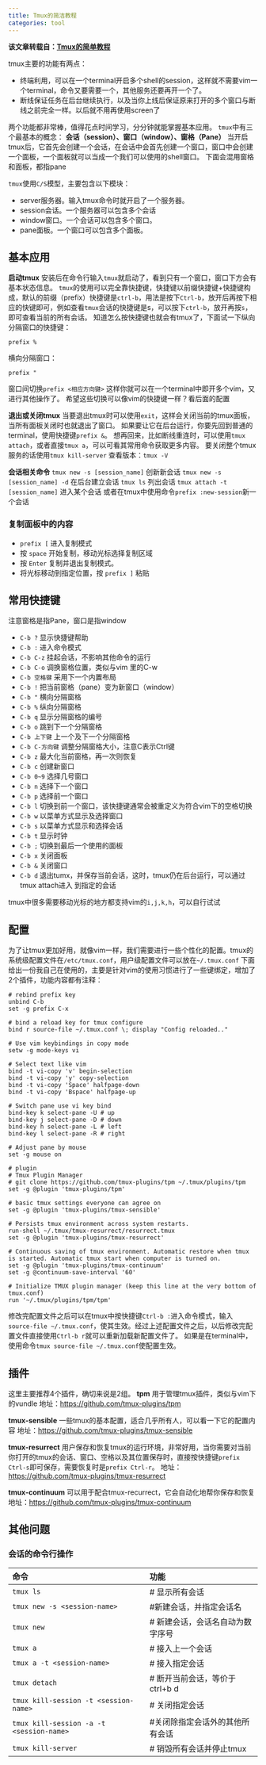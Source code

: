 ```yaml
---
title: Tmux的简洁教程
categories: tool
---
```




__该文章转载自：<a href="http://notes.maxwi.com/2017/11/10/tmux">Tmux的简单教程</a>__

tmux主要的功能有两点：

- 终端利用，可以在一个terminal开启多个shell的session，这样就不需要vim一个terminal，命令又要需要一个，其他服务还要再开一个了。
- 断线保证任务在后台继续执行，以及当你上线后保证原来打开的多个窗口与断线之前完全一样。以后就不用再使用screen了


两个功能都非常棒，值得花点时间学习，分分钟就能掌握基本应用。
`tmux`中有三个最基本的概念： **会话（session）、窗口（window）、窗格（Pane）**
当开启tmux后，它首先会创建一个会话，在会话中会首先创建一个窗口，窗口中会创建一个面板，一个面板就可以当成一个我们可以使用的shell窗口。
下面会混用窗格和面板，都指pane

`tmux`使用`C/S`模型，主要包含以下模块：

- server服务器。输入tmux命令时就开启了一个服务器。
- session会话。一个服务器可以包含多个会话
- window窗口。一个会话可以包含多个窗口。
- pane面板。一个窗口可以包含多个面板。

## 基本应用

**启动tmux**
安装后在命令行输入`tmux`就启动了，看到只有一个窗口，窗口下方会有基本状态信息。
`tmux`的使用可以完全靠快捷键，快捷键以前缀快捷键+快捷键构成，默认的前缀（prefix）快捷键是`ctrl-b`，用法是按下`Ctrl-b`，放开后再按下相应的快键即可，例如查看`tmux`会话的快捷键是s，可以按下`ctrl-b`，放开再按`s`，即可查看当前的所有会话。
知道怎么按快捷键也就会有tmux了，下面试一下纵向分隔窗口的快捷键：

```
prefix %
```



横向分隔窗口：

```
prefix "
```



窗口间切换`prefix <相应方向键>`
这样你就可以在一个terminal中即开多个vim，又进行其他操作了。
希望这些切换可以像vim的快捷键一样？看后面的配置

**退出或关闭tmux**
当要退出tmux时可以使用`exit`，这样会关闭当前的tmux面板，当所有面板关闭时也就退出了窗口。
如果要让它在后台运行，你要先回到普通的terminal，使用快捷键`prefix &`。
想再回来，比如断线重连时，可以使用`tmux attach`，或者直接`tmux a`，可以可看其常用命令获取更多内容。
要关闭整个tmux服务的话使用`tmux kill-server`
查看版本：`tmux -V`

**会话相关命令**
`tmux new -s [session_name]` 创新新会话
`tmux new -s [session_name] -d` 在后台建立会话
`tmux ls` 列出会话
`tmux attach -t [session_name]` 进入某个会话
或者在tmux中使用命令`prefix :new-session`新一个会话

### 复制面板中的内容

- `prefix [` 进入复制模式
- 按 `space` 开始复制，移动光标选择复制区域
- 按 `Enter` 复制并退出复制模式。
- 将光标移动到指定位置，按 `prefix ]` 粘贴

## 常用快捷键

注意窗格是指Pane，窗口是指window

- `C-b ?` 显示快捷键帮助
- `C-b :` 进入命令模式
- `C-b C-z` 挂起会话，不影响其他命令的运行
- `C-b C-o` 调换窗格位置，类似与vim 里的C-w
- `C-b 空格键` 采用下一个内置布局
- `C-b !` 把当前窗格（pane）变为新窗口（window）
- `C-b "` 横向分隔窗格
- `C-b %` 纵向分隔窗格
- `C-b q` 显示分隔窗格的编号
- `C-b o` 跳到下一个分隔窗格
- `C-b 上下键` 上一个及下一个分隔窗格
- `C-b C-方向键` 调整分隔窗格大小，注意C表示Ctrl键
- `C-b z` 最大化当前窗格，再一次则恢复
- `C-b c` 创建新窗口
- `C-b 0~9` 选择几号窗口
- `C-b n` 选择下一个窗口
- `C-b p` 选择前一个窗口
- `C-b l` 切换到前一个窗口，该快捷键通常会被重定义为符合vim下的空格切换
- `C-b w` 以菜单方式显示及选择窗口
- `C-b s` 以菜单方式显示和选择会话
- `C-b t` 显示时钟
- `C-b ;` 切换到最后一个使用的面板
- `C-b x` 关闭面板
- `C-b &` 关闭窗口
- `C-b d` 退出tumx，并保存当前会话，这时，tmux仍在后台运行，可以通过tmux attach进入 到指定的会话

tmux中很多需要移动光标的地方都支持vim的`i,j,k,h`，可以自行试试

## 配置

为了让tmux更加好用，就像vim一样，我们需要进行一些个性化的配置。tmux的系统级配置文件在`/etc/tmux.conf`，用户级配置文件可以放在`~/.tmux.conf`
下面给出一份我自己在使用的，主要是针对vim的使用习惯进行了一些键绑定，增加了2个插件，功能内容都有注释：

```
# rebind prefix key
unbind C-b
set -g prefix C-x

# bind a reload key for tmux configure
bind r source-file ~/.tmux.conf \; display "Config reloaded.."

# Use vim keybindings in copy mode
setw -g mode-keys vi

# Select text like vim
bind -t vi-copy 'v' begin-selection
bind -t vi-copy 'y' copy-selection
bind -t vi-copy 'Space' halfpage-down
bind -t vi-copy 'Bspace' halfpage-up

# Switch pane use vi key bind
bind-key k select-pane -U # up
bind-key j select-pane -D # down
bind-key h select-pane -L # left
bind-key l select-pane -R # right

# Adjust pane by mouse
set -g mouse on

# plugin
# Tmux Plugin Manager
# git clone https://github.com/tmux-plugins/tpm ~/.tmux/plugins/tpm
set -g @plugin 'tmux-plugins/tpm'

# basic tmux settings everyone can agree on
set -g @plugin 'tmux-plugins/tmux-sensible'

# Persists tmux environment across system restarts.
run-shell ~/.tmux/tmux-resurrect/resurrect.tmux
set -g @plugin 'tmux-plugins/tmux-resurrect'

# Continuous saving of tmux environment. Automatic restore when tmux is started. Automatic tmux start when computer is turned on.
set -g @plugin 'tmux-plugins/tmux-continuum'
set -g @continuum-save-interval '60'

# Initialize TMUX plugin manager (keep this line at the very bottom of tmux.conf)
run '~/.tmux/plugins/tpm/tpm'
```

修改完配置文件之后可以在tmux中按快捷键`Ctrl-b :`进入命令模式，输入`source-file ~/.tmux.conf`，使其生效。经过上述配置文件之后，以后修改完配置文件直接使用`Ctrl-b r`就可以重新加载新配置文件了。
如果是在terminal中，使用命令`tmux source-file ~/.tmux.conf`使配置生效。

## 插件

这里主要推荐4个插件，确切来说是2组。
**tpm**
用于管理tmux插件，类似与vim下的vundle
地址：<https://github.com/tmux-plugins/tpm>

**tmux-sensible**
一些tmux的基本配置，适合几乎所有人，可以看一下它的配置内容
地址：<https://github.com/tmux-plugins/tmux-sensible>

**tmux-resurrect**
用户保存和恢复tmux的运行环境，非常好用，当你需要对当前你打开的tmux的会话、窗口、空格以及其位置保存时，直接按快捷键`prefix Ctrl-s`即可保存，需要恢复时是`prefix Ctrl-r`。
地址：<https://github.com/tmux-plugins/tmux-resurrect>

**tmux-continuum**
可以用于配合tmux-recurrect，它会自动化地帮你保存和恢复
地址：<https://github.com/tmux-plugins/tmux-continuum>

## 其他问题

### 会话的命令行操作

| 命令                                     | 功能                             |
| :--------------------------------------- | :------------------------------- |
| `tmux ls`                                | # 显示所有会话                   |
| `tmux new -s <session-name>`             | #新建会话，并指定会话名          |
| `tmux new`                               | # 新建会话，会话名自动为数字序号 |
| `tmux a`                                 | # 接入上一个会话                 |
| `tmux a -t <session-name>`               | # 接入指定会话                   |
| `tmux detach`                            | # 断开当前会话，等价于ctrl+b d   |
| `tmux kill-session -t <session-name>`    | # 关闭指定会话                   |
| `tmux kill-session -a -t <session-name>` | #关闭除指定会话外的其他所有会话  |
| `tmux kill-server`                       | # 销毁所有会话并停止tmux         |

